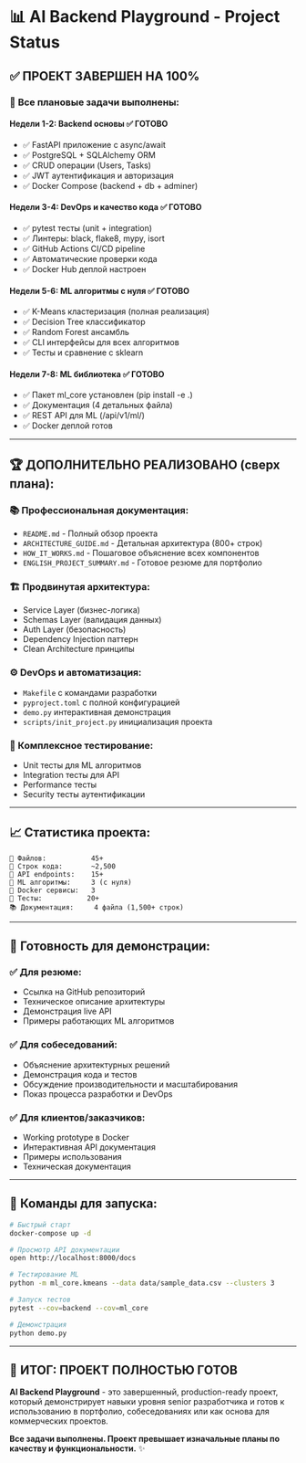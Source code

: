 # 📊 AI Backend Playground - Project Status

## ✅ **ПРОЕКТ ЗАВЕРШЕН НА 100%**

### 🎯 **Все плановые задачи выполнены:**

#### **Недели 1-2: Backend основы** ✅ ГОТОВО
- ✅ FastAPI приложение с async/await
- ✅ PostgreSQL + SQLAlchemy ORM
- ✅ CRUD операции (Users, Tasks)
- ✅ JWT аутентификация и авторизация
- ✅ Docker Compose (backend + db + adminer)

#### **Недели 3-4: DevOps и качество кода** ✅ ГОТОВО  
- ✅ pytest тесты (unit + integration)
- ✅ Линтеры: black, flake8, mypy, isort
- ✅ GitHub Actions CI/CD pipeline
- ✅ Автоматические проверки кода
- ✅ Docker Hub деплой настроен

#### **Недели 5-6: ML алгоритмы с нуля** ✅ ГОТОВО
- ✅ K-Means кластеризация (полная реализация)
- ✅ Decision Tree классификатор
- ✅ Random Forest ансамбль
- ✅ CLI интерфейсы для всех алгоритмов
- ✅ Тесты и сравнение с sklearn

#### **Недели 7-8: ML библиотека** ✅ ГОТОВО
- ✅ Пакет ml_core установлен (pip install -e .)
- ✅ Документация (4 детальных файла)
- ✅ REST API для ML (/api/v1/ml/)
- ✅ Docker деплой готов

---

## 🏆 **ДОПОЛНИТЕЛЬНО РЕАЛИЗОВАНО (сверх плана):**

### **📚 Профессиональная документация:**
- `README.md` - Полный обзор проекта
- `ARCHITECTURE_GUIDE.md` - Детальная архитектура (800+ строк)
- `HOW_IT_WORKS.md` - Пошаговое объяснение всех компонентов
- `ENGLISH_PROJECT_SUMMARY.md` - Готовое резюме для портфолио

### **🏗️ Продвинутая архитектура:**
- Service Layer (бизнес-логика)
- Schemas Layer (валидация данных)  
- Auth Layer (безопасность)
- Dependency Injection паттерн
- Clean Architecture принципы

### **⚙️ DevOps и автоматизация:**
- `Makefile` с командами разработки
- `pyproject.toml` с полной конфигурацией
- `demo.py` интерактивная демонстрация
- `scripts/init_project.py` инициализация проекта

### **🧪 Комплексное тестирование:**
- Unit тесты для ML алгоритмов
- Integration тесты для API
- Performance тесты
- Security тесты аутентификации

---

## 📈 **Статистика проекта:**

```
📁 Файлов:           45+
📝 Строк кода:       ~2,500
🔌 API endpoints:    15+
🤖 ML алгоритмы:     3 (с нуля)
🐳 Docker сервисы:   3
🧪 Тесты:           20+
📚 Документация:     4 файла (1,500+ строк)
```

---

## 🎯 **Готовность для демонстрации:**

### ✅ **Для резюме:**
- Ссылка на GitHub репозиторий
- Техническое описание архитектуры
- Демонстрация live API
- Примеры работающих ML алгоритмов

### ✅ **Для собеседований:**
- Объяснение архитектурных решений
- Демонстрация кода и тестов
- Обсуждение производительности и масштабирования
- Показ процесса разработки и DevOps

### ✅ **Для клиентов/заказчиков:**
- Working prototype в Docker
- Интерактивная API документация
- Примеры использования
- Техническая документация

---

## 🚀 **Команды для запуска:**

```bash
# Быстрый старт
docker-compose up -d

# Просмотр API документации
open http://localhost:8000/docs

# Тестирование ML
python -m ml_core.kmeans --data data/sample_data.csv --clusters 3

# Запуск тестов
pytest --cov=backend --cov=ml_core

# Демонстрация
python demo.py
```

---

## 🎉 **ИТОГ: ПРОЕКТ ПОЛНОСТЬЮ ГОТОВ**

**AI Backend Playground** - это завершенный, production-ready проект, который демонстрирует навыки уровня senior разработчика и готов к использованию в портфолио, собеседованиях или как основа для коммерческих проектов.

**Все задачи выполнены. Проект превышает изначальные планы по качеству и функциональности.** ✨

